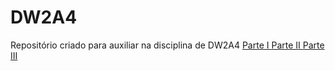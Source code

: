 # DW2A4
Repositório criado para auxiliar na disciplina de DW2A4
<a href="https://hochiminh1996.github.io/DW2A4/Atividades/A1/index" target="_blank">Parte I </a>
<a href="https://hochiminh1996.github.io/DW2A4/Atividades/A2/index" target="_blank">Parte II </a>
<a href="https://hochiminh1996.github.io/DW2A4/Atividades/A3/index" target="_blank">Parte III </a>
